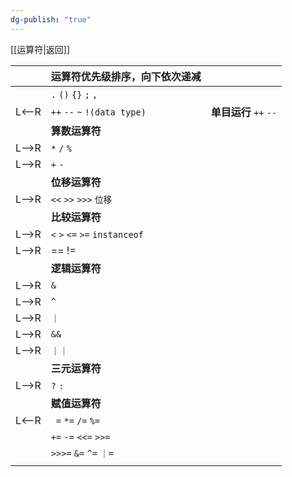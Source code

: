 ```yaml
---
dg-publish: "true"
---
```

[[运算符|返回]]


|       | 运算符优先级排序，向下依次递减                      |                         |
| ----- | ------------------------------------ | ----------------------- |
|       | `.` `()` `{}` `;` `,`                |                         |
| L<--R | `++` `--` `~` `!(data type)`         | **单目运行** ``++`` ``--``  |
|       | **算数运算符**                            |                         |
| L-->R | `*` `/` `%`                          |                         |
| L-->R | `+` `-`                              |                         |
|       | **位移运算符**                            |                         |
| L-->R | `<<` `>>` `>>>` `位移`                 |                         |
|       | **比较运算符**                            |                         |
| L-->R | `<` `>` `<=` `>=` `instanceof`       |                         |
| L-->R | ==   !=                              |                         |
|       | **逻辑运算符**                            |                         |
| L-->R | `&`                                  |                         |
| L-->R | `^`                                  |                         |
| L-->R | `｜`                                  |                         |
| L-->R | `&&`                                 |                         |
| L-->R | `｜｜`                                 |                         |
|       | **三元运算符**                            |                         |
| L-->R | `?`  `:`                             |                         |
|       | **赋值运算符**                            |                         |
| L<--R | ` =`   `*=`    `/=`     `%=`         |                         |
|       | `+=`    `-=`    `<<=`      `>>=`     |                         |
|       | `>>>=`      `&=`      `^=`      `｜=` |                         |
|       |                                      |                         |

